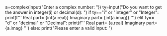 a=complex(input("Enter a complex number: "))
ty=input("Do you want to get the answer in integer(i) or decimal(d): ")
if ty=="i" or "integer" or "Integer":
    print(f'''
    Real part= {int(a.real)}
    Imaginary part= {int(a.imag)}
    ''')
elif ty== "d" or "decimal" or "Decimal":
    print(f'''
    Real part= {a.real}
    Imaginary part= {a.imag}
    ''')
else:
    print("Please enter a valid input: ")
